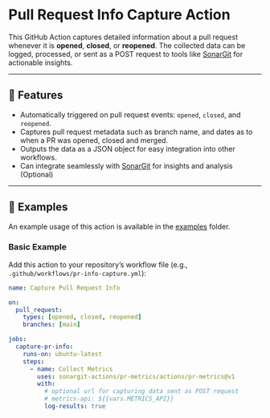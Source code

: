 # Pull Request Info Capture Action

This GitHub Action captures detailed information about a pull request whenever it is **opened**, **closed**, or **reopened**. The collected data can be logged, processed, or sent as a POST request to tools like [SonarGit](https://sonargit.com) for actionable insights.

---

## 🚀 Features

- Automatically triggered on pull request events: `opened`, `closed`, and `reopened`.
- Captures pull request metadata such as branch name, and dates as to when a PR was opened, closed and merged.
- Outputs the data as a JSON object for easy integration into other workflows.
- Can integrate seamlessly with [SonarGit](https://sonargit.com) for insights and analysis (Optional)

---

## 📂 Examples

An example usage of this action is available in the [examples](log-action/example/) folder.

### Basic Example

Add this action to your repository’s workflow file (e.g., `.github/workflows/pr-info-capture.yml`):

```yaml
name: Capture Pull Request Info

on:
  pull_request:
    types: [opened, closed, reopened]
    branches: [main]

jobs:
  capture-pr-info:
    runs-on: ubuntu-latest
    steps:
      - name: Collect Metrics
        uses: sonargit-actions/pr-metrics/actions/pr-metrics@v1
        with:
          # optional url for capturing data sent as POST request
          # metrics-api: ${{vars.METRICS_API}}
          log-results: true
```



